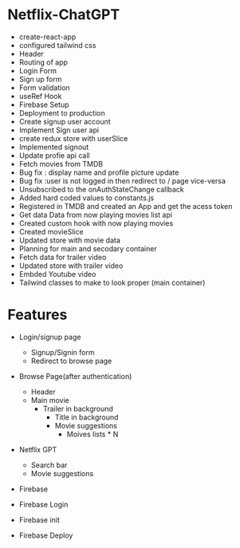 # Netflix-ChatGPT

- create-react-app
- configured tailwind css
- Header
- Routing of app
- Login Form
- Sign up form
- Form validation
- useRef Hook
- Firebase Setup
- Deployment to production
- Create signup user account
- Implement Sign user api
- create redux store with userSlice
- Implemented signout
- Update profie api call
- Fetch movies from TMDB
- Bug fix : display name and profile picture update
- Bug fix :user is not logged in then redirect to / page vice-versa
- Unsubscribed to the onAuthStateChange callback
- Added hard coded values to constants.js
- Registered in TMDB and created an App and get the acess token
- Get data Data from now playing movies list api
- Created custom hook with now playing movies
- Created movieSlice
- Updated store with movie data
- Planning for main and secodary container
- Fetch data for trailer video
- Updated store with trailer video
- Embded Youtube video
- Tailwind classes to make to look proper (main container)

# Features

- Login/signup page

  - Signup/Signin form
  - Redirect to browse page

- Browse Page(after authentication)

  - Header
  - Main movie
    - Trailer in background
      - Title in background
      - Movie suggestions
        - Moives lists \* N

- Netflix GPT

  - Search bar
  - Movie suggestions

- Firebase
- Firebase Login
- Firebase init
- Firebase Deploy
